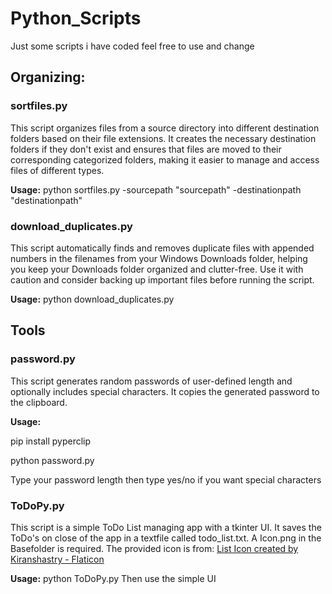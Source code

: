 # Python_Scripts
Just some scripts i have coded feel free to use and change

## Organizing:
### sortfiles.py
This script organizes files from a source directory into different destination folders based on their file extensions. It creates the necessary destination folders if they don't exist and ensures that files are moved to their corresponding categorized folders, making it easier to manage and access files of different types.

**Usage:**
python sortfiles.py -sourcepath "sourcepath" -destinationpath "destinationpath"


### download_duplicates.py
This script automatically finds and removes duplicate files with appended numbers in the filenames from your Windows Downloads folder, helping you keep your Downloads folder organized and clutter-free. Use it with caution and consider backing up important files before running the script.

**Usage:**
python download_duplicates.py





## Tools
### password.py
This script generates random passwords of user-defined length and optionally includes special characters. It copies the generated password to the clipboard.

**Usage:**

pip install pyperclip

python password.py

Type your password length then type yes/no if you want special characters


### ToDoPy.py
This script is a simple ToDo List managing app with a tkinter UI. It saves the ToDo's on close of the app in a textfile called todo_list.txt. A Icon.png in the Basefolder is required. The provided icon is from: <a href="https://www.flaticon.com/de/kostenlose-icons/liste" title="liste Icons">List Icon created by Kiranshastry - Flaticon</a>

**Usage:**
python ToDoPy.py
Then use the simple UI
